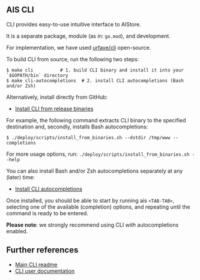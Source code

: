 ## AIS CLI

CLI provides easy-to-use intuitive interface to AIStore.

It is a separate package, module (as in: `go.mod`), and development.

For implementation, we have used [urfave/cli](https://github.com/urfave/cli/blob/master/docs/v1/manual.md) open-source.

To build CLI from source, run the following two steps:

```console
$ make cli			# 1. build CLI binary and install it into your `$GOPATH/bin` directory
$ make cli-autocompletions	# 2. install CLI autocompletions (Bash and/or Zsh)
```

Alternatively, install directly from GitHub:

* [Install CLI from release binaries](https://github.com/NVIDIA/aistore/blob/master/deploy/scripts/install_from_binaries.sh)

For example, the following command extracts CLI binary to the specified destination and, secondly, installs Bash autocompletions:

```console
$ ./deploy/scripts/install_from_binaries.sh --dstdir /tmp/www --completions
```

For more usage options, run: `./deploy/scripts/install_from_binaries.sh --help`

You can also install Bash and/or Zsh autocompletions separately at any (later) time:

* [Install CLI autocompletions](https://github.com/NVIDIA/aistore/blob/master/cmd/cli/install_autocompletions.sh)

Once installed, you should be able to start by running ais `<TAB-TAB>`, selecting one of the available (completion) options, and repeating until the command is ready to be entered.

**Please note**: we strongly recommend using CLI _with_ autocompletions enabled.

## Further references

* [Main CLI readme](/docs/cli.md)
* [CLI user documentation](/docs/cli)
